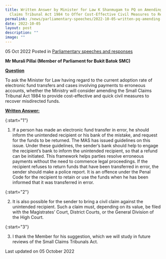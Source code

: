 ```yaml
---
title: Written Answer by Minister for Law K Shanmugam to PQ on Amending Small
  Claims Tribunal Act 1984 to Offer Cost-Effective Civil Measures to Recover Misdirected Funds From Electronic Transfers
permalink: /news/parliamentary-speeches/2022-10-05-written-pq-amending-small-claims-tribunal-act-1984/
date: 2022-10-05
layout: post
description: ""
image: ""
---
```

05 Oct 2022 Posted in [Parliamentary speeches and responses](/news/parliamentary-speeches)

**Mr Murali Pillai (Member of Parliament for Bukit Batok SMC)**

**<b><u>Question</u></b>**

To ask the Minister for Law having regard to the current adoption rate of electronic fund transfers and cases involving payments to erroneous accounts, whether the Ministry will consider amending the Small Claims Tribunal Act 1984 to provide cost-effective and quick civil measures to recover misdirected funds.

**<b><u>Written Answer:</u></b>** 

{:start="1"}

1. If a person has made an electronic fund transfer in error, he should inform the unintended recipient or his bank of the mistake, and request for the funds to be returned. The MAS has issued guidelines on this issue. Under these guidelines, the sender’s bank should help to engage the recipient’s bank to inform the unintended recipient, so that a refund can be initiated. This framework helps parties resolve erroneous payments without the need to commence legal proceedings.  If the recipient refuses to return funds that have been transferred in error, the sender should make a police report. It is an offence under the Penal Code for the recipient to retain or use the funds when he has been informed that it was transferred in error.

{:start="2"}

2.  It is also possible for the sender to bring a civil claim against the unintended recipient. Such a claim must, depending on its value, be filed with the Magistrates’ Court, District Courts, or the General Division of the High Court.

{:start="3"}

3. I thank the Member for his suggestion, which we will study in future reviews of the Small Claims Tribunals Act.


<p class="right-side-updated">Last updated on 05 October 2022</p>
